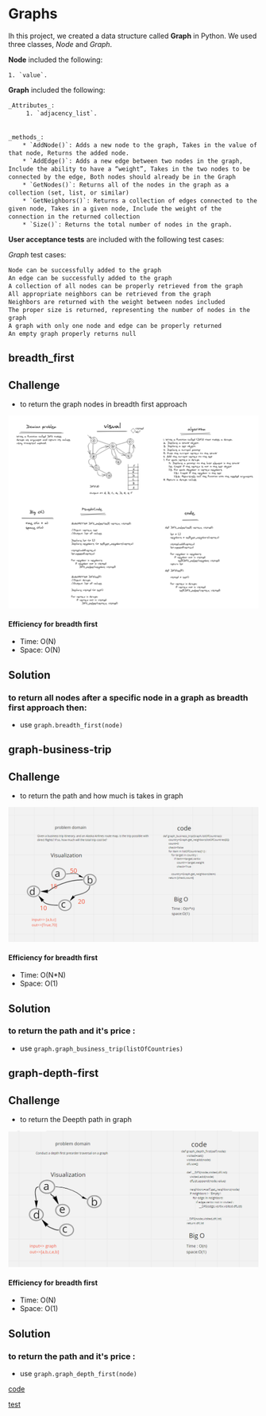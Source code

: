 # Graphs

Ih this project, we created a data structure called **Graph** in Python. We used three classes, _Node_ and _Graph_.

**Node** included the following:

    1. `value`.

**Graph** included the following:

    _Attributes_:
         1. `adjacency_list`.


    _methods_:
        * `AddNode()`: Adds a new node to the graph, Takes in the value of that node, Returns the added node.
        * `AddEdge()`: Adds a new edge between two nodes in the graph, Include the ability to have a “weight”, Takes in the two nodes to be connected by the edge, Both nodes should already be in the Graph
        * `GetNodes()`: Returns all of the nodes in the graph as a collection (set, list, or similar)
        * `GetNeighbors()`: Returns a collection of edges connected to the given node, Takes in a given node, Include the weight of the connection in the returned collection
        * `Size()`: Returns the total number of nodes in the graph.

**User acceptance tests** are included with the following test cases:

_Graph_ test cases:

    Node can be successfully added to the graph
    An edge can be successfully added to the graph
    A collection of all nodes can be properly retrieved from the graph
    All appropriate neighbors can be retrieved from the graph
    Neighbors are returned with the weight between nodes included
    The proper size is returned, representing the number of nodes in the graph
    A graph with only one node and edge can be properly returned
    An empty graph properly returns null

## breadth_first

## Challenge

- to return the graph nodes in breadth first approach

![alt text](../../../imgs/DFS_Graph.png)

#### Efficiency for breadth first

- Time: O(N)
- Space: O(N)

## Solution

### to return all nodes after a specific node in a graph as breadth first approach then:

- use `graph.breadth_first(node)`

## graph-business-trip

## Challenge

- to return the path and how much is takes in graph

![alt text](../../../imgs/businessTrip.png)

#### Efficiency for breadth first

- Time: O(N\*N)
- Space: O(1)

## Solution

### to return the path and it's price :

- use `graph.graph_business_trip(listOfCountries)`

## graph-depth-first

## Challenge

- to return the Deepth path in graph

![alt text](../../../imgs/DFS.png)

#### Efficiency for breadth first

- Time: O(N)
- Space: O(1)

## Solution

### to return the path and it's price :

- use `graph.graph_depth_first(node)`

[code](https://github.com/amarh-ayman/401_data-structures-and-algorithms/tree/main/Data-Structures/graphs/graphs/graphs.py)

[test](https://github.com/amarh-ayman/401_data-structures-and-algorithms/tree/main/Data-Structures/graphs/tests/test_graph.py)
